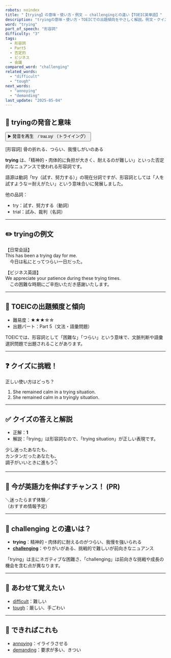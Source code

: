 ```yaml
---
robots: noindex
title: "【trying】の意味・使い方・例文 ― challengingとの違い【TOEIC英単語】"
description: "tryingの意味・使い方・TOEICでの出題傾向をやさしく解説。例文・クイズ付きでchallengingとの違いもわかりやすく学べます。"
word: "trying"
part_of_speech: "形容詞"
difficulty: "3"
tags:
  - 形容詞
  - Part5
  - 否定的
  - ビジネス
  - 会議
compared_word: "challenging"
related_words:
  - "difficult"
  - "tough"
next_words:
  - "annoying"
  - "demanding"
last_update: "2025-05-04"
---
```


## 🔰 tryingの発音と意味

<button class="play-audio" onclick="playTTS('trying')">
  <span class="play-audio-main">
    ▶️ 発音を再生　/ˈtraɪ.ɪŋ/
  </span>
  <span class="play-audio-sub">
    （トライイング）
  </span>
</button>

[形容詞] 骨の折れる、つらい、我慢しがいのある

**trying** は、「精神的・肉体的に負担が大きく、耐えるのが難しい」といった否定的なニュアンスで使われる形容詞です。

語源は動詞「try（試す、努力する）」の現在分詞ですが、形容詞としては「人を試すような＝耐えがたい」という意味合いに発展しました。

他の品詞：  
- try：試す、努力する（動詞）
- trial：試み、裁判（名詞）

---

## ✏️ tryingの例文

【日常会話】  
This has been a trying day for me.  
　今日は私にとってつらい一日だった。

【ビジネス英語】  
We appreciate your patience during these trying times.  
　この困難な時期にご辛抱いただき感謝いたします。

---

## 🎯 TOEICの出題頻度と傾向

- 難易度：★★★☆☆
- 出題パート：Part 5（文法・語彙問題）

TOEICでは、形容詞として「困難な」「つらい」という意味で、文脈判断や語彙選択問題で出題されることがあります。

---

## ❓ クイズに挑戦！

正しい使い方はどっち？

1. She remained calm in a trying situation.  
2. She remained calm in a tryingly situation.

---

## ✅ クイズの答えと解説

- 正解：**1**
- 解説：「trying」は形容詞なので、「trying situation」が正しい表現です。

少し迷ったあなたも、  
カンタンだったあなたも、  
調子がいいときに進もう👇️

---

## 🚀 今が英語力を伸ばすチャンス！ (PR)

<div class="info-center">
＼迷ったらまず体験／<br>  
（おすすめ情報予定）
</div>

---

## 🤔  challenging との違いは？

- **trying**：精神的・肉体的に耐えるのがつらい、我慢を強いられる
- **[challenging](/challenging)**：やりがいがある、挑戦的で難しいが前向きなニュアンス

「trying」は主にネガティブな困難さ、「challenging」は前向きな挑戦や成長の機会を含む点が異なります。

---

## 🧩 あわせて覚えたい

- [difficult](/difficult)：難しい
- [tough](/tough)：厳しい、手ごわい

---

## 📖 できればこれも

- [annoying](/annoying)：イライラさせる
- [demanding](/demanding)：要求が多い、きつい

<!-- cvid: aid19_bid39 -->

